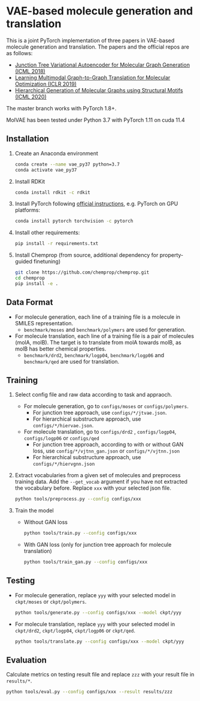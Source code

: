 # VAE-based molecule generation and translation

This is a joint PyTorch implementation of three papers in VAE-based molecule generation and translation. The papers and the official repos are as follows:

* [Junction Tree Variational Autoencoder for Molecular Graph Generation (ICML 2018)](https://github.com/wengong-jin/icml18-jtnn)
* [Learning Multimodal Graph-to-Graph Translation for Molecular Optimization (ICLR 2019)](https://github.com/wengong-jin/iclr19-graph2graph)
* [Hierarchical Generation of Molecular Graphs using Structural Motifs (ICML 2020)](https://github.com/wengong-jin/hgraph2graph)

The master branch works with PyTorch 1.8+.

MolVAE has been tested under Python 3.7 with PyTorch 1.11 on cuda 11.4

## Installation

1. Create an Anaconda environment

   ```bash
   conda create --name vae_py37 python=3.7
   conda activate vae_py37
   ```

2. Install RDKit

   ```bash
   conda install rdkit -c rdkit
   ```
   
3. Install PyTorch following [official instructions](https://pytorch.org/get-started/locally/), e.g. PyTorch on GPU platforms:    

    ```bash
    conda install pytorch torchvision -c pytorch
    ```

4. Install other requirements:

   ```bash
   pip install -r requirements.txt
   ```

5. Install Chemprop (from source, additional dependency for property-guided finetuning)

   ```bash
   git clone https://github.com/chemprop/chemprop.git
   cd chemprop
   pip install -e .
   ```

## Data Format

* For molecule generation, each line of a training file is a molecule in SMILES representation. 
  * `benchmark/moses` and `benchmark/polymers` are used for generation.
* For molecule translation, each line of a training file is a pair of molecules (molA, molB). The target is to translate from molA towards molB, as molB has better chemical properties. 
  * `benchmark/drd2`, `benchmark/logp04`, `benchmark/logp06` and `benchmark/qed` are used for translation.

## Training

1. Select config file and raw data according to task and appraoch.

   * For molecule generation, go to `configs/moses` or `configs/polymers`.
     * For junction tree approach, use `configs/*/jtvae.json`.
     * For hierarchical substructure approach, use `configs/*/hiervae.json`.
   * For molecule translation, go to `configs/drd2` , `configs/logp04`, `configs/logp06` or `configs/qed`
     * For junction tree approach, according to with or without GAN loss, use `config/*/vjtnn_gan.json` or `configs/*/vjtnn.json`
     * For hierarchical substructure approach, use `configs/*/hiervgnn.json`

2. Extract vocabularies from a given set of molecules and preprocess training data. Add the `--get_vocab` argument if you have not extracted the vocabulary before. Replace `xxx` with your selected json file.

   ```bash
   python tools/preprocess.py --config configs/xxx
   ```

3. Train the model

   * Without GAN loss

     ```bash
     python tools/train.py --config configs/xxx
     ```

   * With GAN loss (only for junction tree approach for molecule translation)

     ```bash
     python tools/train_gan.py --config configs/xxx
     ```

## Testing

* For molecule generation, replace `yyy` with your selected model in `ckpt/moses` or `ckpt/polymers`.

  ```bash
  python tools/generate.py --config configs/xxx --model ckpt/yyy
  ```

* For molecule translation, replace `yyy` with your selected model in `ckpt/drd2`, `ckpt/logp04`, `ckpt/logp06` or `ckpt/qed`.

  ```bash
  python tools/translate.py --config configs/xxx --model ckpt/yyy
  ```

## Evaluation

Calculate metrics on testing result file and replace `zzz` with your result file in `results/*`.

```bash
python tools/eval.py --config configs/xxx --result results/zzz
```

